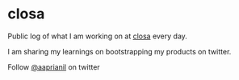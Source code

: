 # closa

Public log of what I am working on at [closa](https://closa.me) every day.

I am sharing my learnings on bootstrapping my products on twitter. 

Follow [@aaprianil](https://twitter.com/aaprianil) on twitter 
